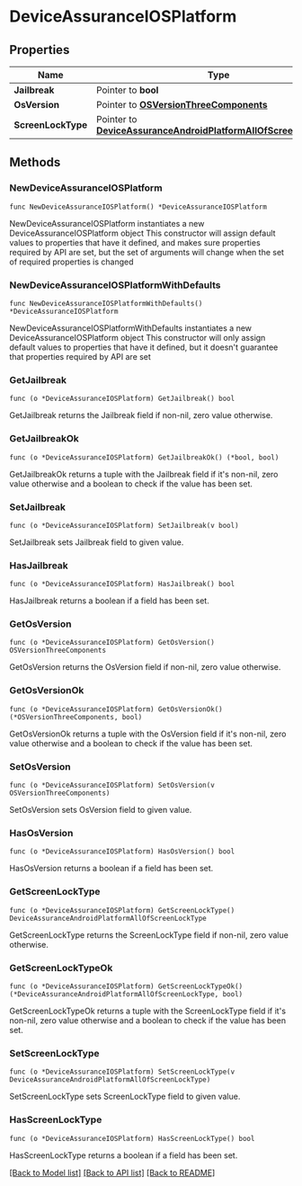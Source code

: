 # DeviceAssuranceIOSPlatform

## Properties

Name | Type | Description | Notes
------------ | ------------- | ------------- | -------------
**Jailbreak** | Pointer to **bool** |  | [optional] 
**OsVersion** | Pointer to [**OSVersionThreeComponents**](OSVersionThreeComponents.md) |  | [optional] 
**ScreenLockType** | Pointer to [**DeviceAssuranceAndroidPlatformAllOfScreenLockType**](DeviceAssuranceAndroidPlatformAllOfScreenLockType.md) |  | [optional] 

## Methods

### NewDeviceAssuranceIOSPlatform

`func NewDeviceAssuranceIOSPlatform() *DeviceAssuranceIOSPlatform`

NewDeviceAssuranceIOSPlatform instantiates a new DeviceAssuranceIOSPlatform object
This constructor will assign default values to properties that have it defined,
and makes sure properties required by API are set, but the set of arguments
will change when the set of required properties is changed

### NewDeviceAssuranceIOSPlatformWithDefaults

`func NewDeviceAssuranceIOSPlatformWithDefaults() *DeviceAssuranceIOSPlatform`

NewDeviceAssuranceIOSPlatformWithDefaults instantiates a new DeviceAssuranceIOSPlatform object
This constructor will only assign default values to properties that have it defined,
but it doesn't guarantee that properties required by API are set

### GetJailbreak

`func (o *DeviceAssuranceIOSPlatform) GetJailbreak() bool`

GetJailbreak returns the Jailbreak field if non-nil, zero value otherwise.

### GetJailbreakOk

`func (o *DeviceAssuranceIOSPlatform) GetJailbreakOk() (*bool, bool)`

GetJailbreakOk returns a tuple with the Jailbreak field if it's non-nil, zero value otherwise
and a boolean to check if the value has been set.

### SetJailbreak

`func (o *DeviceAssuranceIOSPlatform) SetJailbreak(v bool)`

SetJailbreak sets Jailbreak field to given value.

### HasJailbreak

`func (o *DeviceAssuranceIOSPlatform) HasJailbreak() bool`

HasJailbreak returns a boolean if a field has been set.

### GetOsVersion

`func (o *DeviceAssuranceIOSPlatform) GetOsVersion() OSVersionThreeComponents`

GetOsVersion returns the OsVersion field if non-nil, zero value otherwise.

### GetOsVersionOk

`func (o *DeviceAssuranceIOSPlatform) GetOsVersionOk() (*OSVersionThreeComponents, bool)`

GetOsVersionOk returns a tuple with the OsVersion field if it's non-nil, zero value otherwise
and a boolean to check if the value has been set.

### SetOsVersion

`func (o *DeviceAssuranceIOSPlatform) SetOsVersion(v OSVersionThreeComponents)`

SetOsVersion sets OsVersion field to given value.

### HasOsVersion

`func (o *DeviceAssuranceIOSPlatform) HasOsVersion() bool`

HasOsVersion returns a boolean if a field has been set.

### GetScreenLockType

`func (o *DeviceAssuranceIOSPlatform) GetScreenLockType() DeviceAssuranceAndroidPlatformAllOfScreenLockType`

GetScreenLockType returns the ScreenLockType field if non-nil, zero value otherwise.

### GetScreenLockTypeOk

`func (o *DeviceAssuranceIOSPlatform) GetScreenLockTypeOk() (*DeviceAssuranceAndroidPlatformAllOfScreenLockType, bool)`

GetScreenLockTypeOk returns a tuple with the ScreenLockType field if it's non-nil, zero value otherwise
and a boolean to check if the value has been set.

### SetScreenLockType

`func (o *DeviceAssuranceIOSPlatform) SetScreenLockType(v DeviceAssuranceAndroidPlatformAllOfScreenLockType)`

SetScreenLockType sets ScreenLockType field to given value.

### HasScreenLockType

`func (o *DeviceAssuranceIOSPlatform) HasScreenLockType() bool`

HasScreenLockType returns a boolean if a field has been set.


[[Back to Model list]](../README.md#documentation-for-models) [[Back to API list]](../README.md#documentation-for-api-endpoints) [[Back to README]](../README.md)


